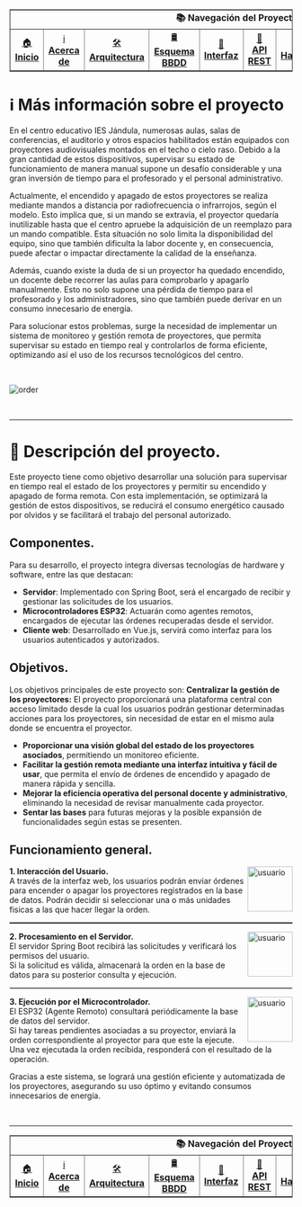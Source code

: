 <div align="center">
  <table border="1" cellpadding="10" cellspacing="0">
    <tr>
      <td colspan="9" align="center"><strong>📚 Navegación del Proyecto</strong></td>
    </tr>
    <tr>
      <td align="center"><a href="./README.md">🏠<br><strong>Inicio</strong></a></td>
      <td align="center"><a href="./acerca-del-proyecto.md">ℹ️<br><strong>Acerca de</strong></a></td>
      <td align="center"><a href="./arquitectura-y-flujo.md">🛠️<br><strong>Arquitectura</strong></a></td>
      <td align="center"><a href="./esquema-y-tablas.md">🛢️<br><strong>Esquema BBDD</strong></a></td>
      <td align="center"><a href="./interfaz-grafica-y-roles.md">🎨<br><strong>Interfaz</strong></a></td>
      <td align="center"><a href="./api-rest.md">📡<br><strong>API REST</strong></a></td>
      <td align="center"><a href="./hardware-especial.md">🧰<br><strong>Hardware</strong></a></td>
      <td align="center"><a href="./codificacion.md">📟<br><strong>Codificación</strong></a></td>
      <td align="center"><a href="./instrucciones-de-uso.md">📄<br><strong>Instrucciones</strong></a></td>
    </tr>
  </table>

</div>



<a name="introduccion"></a>
# ℹ️ Más información sobre el proyecto
En el centro educativo IES Jándula, numerosas aulas, salas de conferencias, el auditorio y otros espacios habilitados están equipados con proyectores audiovisuales montados en el techo o cielo raso. Debido a la gran cantidad de estos dispositivos, supervisar su estado de funcionamiento de manera manual supone un desafío considerable y una gran inversión de tiempo para el profesorado y el personal administrativo.
   
Actualmente, el encendido y apagado de estos proyectores se realiza mediante mandos a distancia por radiofrecuencia o infrarrojos, según el modelo. Esto implica que, si un mando se extravía, el proyector quedaría inutilizable hasta que el centro apruebe la adquisición de un reemplazo para un mando compatible. Esta situación no solo limita la disponibilidad del equipo, sino que también dificulta la labor docente y, en consecuencia, puede afectar o impactar directamente la calidad de la enseñanza.

Además, cuando existe la duda de si un proyector ha quedado encendido, un docente debe recorrer las aulas para comprobarlo y apagarlo manualmente. Esto no solo supone una pérdida de tiempo para el profesorado y los administradores, sino que también puede derivar en un consumo innecesario de energía.

Para solucionar estos problemas, surge la necesidad de implementar un sistema de monitoreo y gestión remota de proyectores, que permita supervisar su estado en tiempo real y controlarlos de forma eficiente, optimizando así el uso de los recursos tecnológicos del centro.

<br/>
   
<!-- ![image](https://github.com/user-attachments/assets/f63f3abd-5990-4926-be60-a3fbe36e410d) -->

![order](https://github.com/user-attachments/assets/f3ff5cdf-d5f6-40ef-8f32-79f4095c8fc1)


<br/>

---
    
<a name="descripción-del-proyecto"></a>   
# 📑 Descripción del proyecto.
Este proyecto tiene como objetivo desarrollar una solución para supervisar en tiempo real el estado de los proyectores y permitir su encendido y apagado de forma remota. Con esta implementación, se optimizará la gestión de estos dispositivos, se reducirá el consumo energético causado por olvidos y se facilitará el trabajo del personal autorizado.

## Componentes.
Para su desarrollo, el proyecto integra diversas tecnologías de hardware y software, entre las que destacan:
- **Servidor**: Implementado con Spring Boot, será el encargado de recibir y gestionar las solicitudes de los usuarios.
- **Microcontroladores ESP32**: Actuarán como agentes remotos, encargados de ejecutar las órdenes recuperadas desde el servidor.
- **Cliente web**: Desarrollado en Vue.js, servirá como interfaz para los usuarios autenticados y autorizados.

## Objetivos.
Los objetivos principales de este proyecto son:
**Centralizar la gestión de los proyectores:**
El proyecto proporcionará una plataforma central con acceso limitado desde la cual los usuarios podrán gestionar determinadas acciones para los proyectores, sin necesidad de estar en el mismo aula donde se encuentra el proyector.   
- **Proporcionar una visión global del estado de los proyectores asociados**, permitiendo un monitoreo eficiente. 
- **Facilitar la gestión remota mediante una interfaz intuitiva y fácil de usar**, que permita el envío de órdenes de encendido y apagado de manera rápida y sencilla.
- **Mejorar la eficiencia operativa del personal docente y administrativo**, eliminando la necesidad de revisar manualmente cada proyector.
- **Sentar las bases** para futuras mejoras y la posible expansión de funcionalidades según estas se presenten.

## Funcionamiento general.

<img src="https://github.com/user-attachments/assets/f1638125-b231-42a0-b0b4-7ee2a07666b2" alt="usuario" width="80px" align="right">

**1. Interacción del Usuario.**    
A través de la interfaz web, los usuarios podrán enviar órdenes para encender o apagar los proyectores registrados en la base de datos. Podrán decidir si seleccionar una o más unidades fisicas a las que hacer llegar la orden.   
    
<hr style="border:1px solid gray">
         
<img src="https://github.com/user-attachments/assets/b064e986-b389-418f-bb04-7e73a1241b4c" alt="usuario" width="80px" align="right">

**2. Procesamiento en el Servidor.**   
El servidor Spring Boot recibirá las solicitudes y verificará los permisos del usuario.     
Si la solicitud es válida, almacenará la orden en la base de datos para su posterior consulta y ejecución.   

    
<hr style="border: 1px solid #ccc;"/>

    

<img src="https://github.com/user-attachments/assets/8057fa84-2b9f-40ef-9284-a7779deb14ab" alt="usuario" width="80px" align="right">

**3. Ejecución por el Microcontrolador.**    
El ESP32 (Agente Remoto) consultará periódicamente la base de datos del servidor.   
Si hay tareas pendientes asociadas a su proyector, enviará la orden correspondiente al proyector para que este la ejecute.    
Una vez ejecutada la orden recibida, responderá con el resultado de la operación.    
    
Gracias a este sistema, se logrará una gestión eficiente y automatizada de los proyectores, asegurando su uso óptimo y evitando consumos innecesarios de energía.

<br/>
    
--- 
   
<div align="center">
  <table border="1" cellpadding="10" cellspacing="0">
    <tr>
      <td colspan="9" align="center"><strong>📚 Navegación del Proyecto</strong></td>
    </tr>
    <tr>
      <td align="center"><a href="./README.md">🏠<br><strong>Inicio</strong></a></td>
      <td align="center"><a href="./acerca-del-proyecto.md">ℹ️<br><strong>Acerca de</strong></a></td>
      <td align="center"><a href="./arquitectura-y-flujo.md">🛠️<br><strong>Arquitectura</strong></a></td>
      <td align="center"><a href="./esquema-y-tablas.md">🛢️<br><strong>Esquema BBDD</strong></a></td>
      <td align="center"><a href="./interfaz-grafica-y-roles.md">🎨<br><strong>Interfaz</strong></a></td>
      <td align="center"><a href="./api-rest.md">📡<br><strong>API REST</strong></a></td>
      <td align="center"><a href="./hardware-especial.md">🧰<br><strong>Hardware</strong></a></td>
      <td align="center"><a href="./codificacion.md">📟<br><strong>Codificación</strong></a></td>
      <td align="center"><a href="./instrucciones-de-uso.md">📄<br><strong>Instrucciones</strong></a></td>
    </tr>
  </table>

</div>





